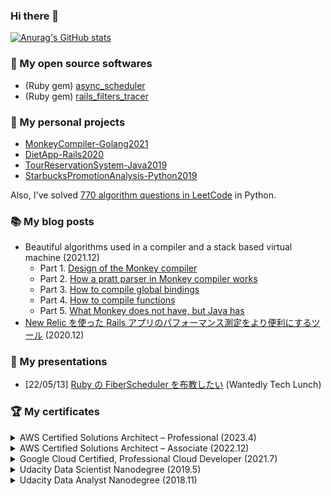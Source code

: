 ### Hi there 👋

[![Anurag's GitHub stats](https://github-readme-stats.vercel.app/api?username=kudojp&count_private=true&show_icons=true)](https://github.com/anuraghazra/github-readme-stats)


<!--
**kudojp/kudojp** is a ✨ _special_ ✨ repository because its `README.md` (this file) appears on your GitHub profile.

Here are some ideas to get you started:

- 🔭 I’m currently working on ...
- 🌱 I’m currently learning ...
- 👯 I’m looking to collaborate on ...
- 🤔 I’m looking for help with ...
- 💬 Ask me about ...
- 📫 How to reach me: ...
- 😄 Pronouns: ...
- ⚡ Fun fact: ...
-->

### 🚀 My open source softwares

- (Ruby gem) [async_scheduler](https://github.com/kudojp/async_scheduler)
- (Ruby gem) [rails_filters_tracer](https://github.com/kudojp/rails_filters_tracer)

### 🌱 My personal projects

- [MonkeyCompiler-Golang2021](https://github.com/kudojp/MonkeyCompiler-Golang2021)
- [DietApp-Rails2020](https://github.com/kudojp/DietApp-Rails2020)
- [TourReservationSystem-Java2019](https://github.com/kudojp/TourReservationSystem-Java2019)
- [StarbucksPromotionAnalysis-Python2019](https://github.com/kudojp/StarbucksPromotionAnalysis-Python2019)

Also, I've solved [770 algorithm questions in LeetCode](https://leetcode.com/kudojp/) in Python.

### 📚 My blog posts

- Beautiful algorithms used in a compiler and a stack based virtual machine (2021.12)
  - Part 1. [Design of the Monkey compiler](https://www.wantedly.com/users/67312544/post_articles/363007)
  - Part 2. [How a pratt parser in Monkey compiler works](https://www.wantedly.com/users/67312544/post_articles/364335)
  - Part 3. [How to compile global bindings](https://www.wantedly.com/users/67312544/post_articles/365686)
  - Part 4. [How to compile functions](https://www.wantedly.com/users/67312544/post_articles/367694)
  - Part 5. [What Monkey does not have, but Java has](https://www.wantedly.com/users/67312544/post_articles/366601)
- [New Relic を使った Rails アプリのパフォーマンス測定をより便利にするツール](https://kudojp.github.io/Rails-NewRelic-TechBlog2020.pdf) (2020.12)

### 🎤 My presentations

- [22/05/13] [Ruby の FiberScheduler を布教したい](https://speakerdeck.com/kudojp/ruby-false-fiberscheduler-wobu-jiao-sitai) (Wantedly Tech Lunch)

### 🏆 My certificates

<details>
<summary>AWS Certified Solutions Architect – Professional (2023.4)</summary>

<img width="996" alt="image" src="https://user-images.githubusercontent.com/44487754/229392239-34bcfae3-1726-4a99-8b4a-8b6d92435e28.png">

[Here](https://www.credly.com/badges/4009fb80-6a1f-418f-a5f4-1780e15b3186/public_url) is the badge.

</details>

<details>
<summary>AWS Certified Solutions Architect – Associate (2022.12)</summary>

<img width="996" alt="image" src="https://user-images.githubusercontent.com/44487754/206245683-4d1ea606-bca3-4f18-8fbd-948d8d21d02a.png">

[Here](https://www.credly.com/badges/581d620c-4378-4432-a49c-d038a0235e59/public_url) is the badge.

</details>


<details>
<summary>Google Cloud Certified, Professional Cloud Developer (2021.7)</summary>

<img width="996" alt="image" src="https://user-images.githubusercontent.com/44487754/149964212-b5bc31df-1829-4547-ad4d-533198c32ca3.png">
  
[Here](https://www.credential.net/48e07b87-7da6-4fb9-a563-374dc3da3834) is the certificate.

</details>

<details>
<summary>Udacity Data Scientist Nanodegree (2019.5)</summary>

<img width="996" alt="image" src="https://user-images.githubusercontent.com/44487754/178152240-a6bf6046-caaa-4a13-a045-631f64be0752.png">

</details>

<details>
<summary>Udacity Data Analyst Nanodegree (2018.11)</summary>

<img width="996" alt="image" src="https://user-images.githubusercontent.com/44487754/178152177-f5a1a791-9abd-462f-a027-52ae89a78ea1.png">

</details>


